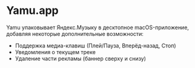 Yamu.app
================

Yamu упаковывает Яндекс.Музыку в десктопное macOS-приложение, добавляя некоторые дополнительные возможности:

* Поддержка медиа-клавиш (Плей/Пауза, Вперёд-назад, Стоп)
* Уведомления о текущем треке
* Удаление части рекламы (баннер сверху и снизу)
